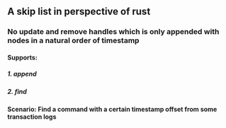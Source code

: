 ## A skip list in perspective of rust
### No update and remove handles which is only appended with nodes in a natural order of timestamp
#### Supports:
##### 1. append
##### 2. find
#### Scenario: Find a command with a certain timestamp offset from some transaction logs
